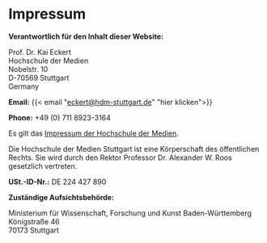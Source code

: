 # Impressum

**Verantwortlich für den Inhalt dieser Website:**

Prof. Dr. Kai Eckert  
Hochschule der Medien  
Nobelstr. 10  
D-70569 Stuttgart  
Germany

**Email:** {{< email "eckert@hdm-stuttgart.de" "hier klicken">}}

**Phone:** +49 (0) 711 8923-3164

Es gilt das [Impressum der Hochschule der Medien](https://www.hdm-stuttgart.de/impressum).

Die Hochschule der Medien Stuttgart ist eine Körperschaft des öffentlichen Rechts. Sie wird durch den Rektor Professor Dr. Alexander W. Roos gesetzlich vertreten.

**USt.-ID-Nr.:** DE 224 427 890

**Zuständige Aufsichtsbehörde:**

Ministerium für Wissenschaft, Forschung und Kunst Baden-Württemberg  
Königstraße 46  
70173 Stuttgart
